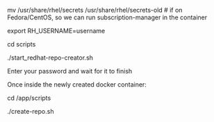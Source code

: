 mv /usr/share/rhel/secrets /usr/share/rhel/secrets-old # if on Fedora/CentOS, so we can run subscription-manager in the container

export RH_USERNAME=username

cd scripts

./start_redhat-repo-creator.sh

Enter your password and wait for it to finish

Once inside the newly created docker container:

cd /app/scripts

./create-repo.sh
